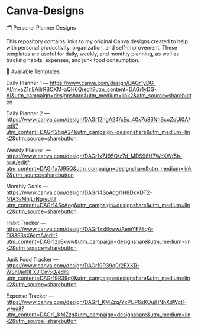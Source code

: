 # Canva-Designs

🗂️ Personal Planner Designs

This repository contains links to my original Canva designs created to help with personal productivity, organization, and self-improvement. These templates are useful for daily, weekly, and monthly planning, as well as tracking habits, expenses, and junk food consumption.

📝 Available Templates

Daily Planner 1 — https://www.canva.com/design/DAGr1yDG-AI/mxaZ1nEAilrRBOXM-aQH6Q/edit?utm_content=DAGr1yDG-AI&utm_campaign=designshare&utm_medium=link2&utm_source=sharebutton

Daily Planner 2 — https://www.canva.com/design/DAGr12hgA24/xEq_40x7u86NhScoZoUi0A/edit?utm_content=DAGr12hgA24&utm_campaign=designshare&utm_medium=link2&utm_source=sharebutton

Weekly Planner — https://www.canva.com/design/DAGr1x7J95Q/z7d_MDS96H7WcXWf5h-bcA/edit?utm_content=DAGr1x7J95Q&utm_campaign=designshare&utm_medium=link2&utm_source=sharebutton

Monthly Goals — https://www.canva.com/design/DAGr14SoAog/rH8DxVDT2-N1A3sMhjLrNg/edit?utm_content=DAGr14SoAog&utm_campaign=designshare&utm_medium=link2&utm_source=sharebutton

Habit Tracker — https://www.canva.com/design/DAGr1zxEkww/AemYF7EqA-Ti3393sX6emA/edit?utm_content=DAGr1zxEkww&utm_campaign=designshare&utm_medium=link2&utm_source=sharebutton

Junk Food Tracker — https://www.canva.com/design/DAGr19R39q0/2FXKR-WSn0je0IFXJlCm5Q/edit?utm_content=DAGr19R39q0&utm_campaign=designshare&utm_medium=link2&utm_source=sharebutton

Expense Tracker — https://www.canva.com/design/DAGr1_KMZzg/YxPUP6sKOujHNhXdWptI-w/edit?utm_content=DAGr1_KMZzg&utm_campaign=designshare&utm_medium=link2&utm_source=sharebutton

